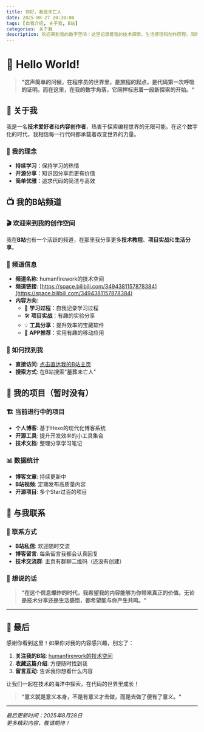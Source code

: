 ```yaml
---
title: 你好，我是未亡人
date: 2025-08-27 20:30:00
tags: [自我介绍, 关于我, B站]
categories: 关于我
description: 欢迎来到我的数字空间！这里记录着我的技术探索、生活感悟和创作历程。同时，别忘了关注我的B站频道，更多精彩内容等着你！
---
```


# 👋 Hello World!

> **"这声简单的问候，在程序员的世界里，是旅程的起点，是代码第一次呼吸的证明。而在这里，在我的数字角落，它同样标志着一段新探索的开始。"**

## 🎯 关于我

我是一名**技术爱好者**和**内容创作者**，热衷于探索编程世界的无限可能。在这个数字化的时代，我相信每一行代码都承载着改变世界的力量。

### 🌟 我的理念
- **持续学习**：保持学习的热情
- **开源分享**：知识因分享而更有价值
- **简单优雅**：追求代码的简洁与高效

## 📺 我的B站频道

### 🎬 欢迎来到我的创作空间

我在**B站**也有一个活跃的频道，在那里我分享更多**技术教程**、**项目实战**和**生活分享**。

### 🔗 频道信息
- **频道名称**: humanfirework的技术空间
- **频道链接**: [https://space.bilibili.com/3494381157878384](https://space.bilibili.com/3494381157878384)
- **内容方向**: 
  - 🎥 **学习过程**：自我记录学习过程
  - 🛠️ **项目实战**：有趣的实验分享
  - 💡 **工具分享**：提升效率的宝藏软件
  - 📱 **APP推荐**：实用有趣的移动应用

### 📱 如何找到我
- **直接访问**: [点击直达我的B站主页](https://space.bilibili.com/3494381157878384)
- **搜索方式**: 在B站搜索"墓葬未亡人"

## 🚀 我的项目（暂时没有）

### 🏗️ 当前进行中的项目
- **个人博客**: 基于Hexo的现代化博客系统
- **开源工具**: 提升开发效率的小工具集合
- **技术文档**: 整理分享学习笔记

### 📊 数据统计
- **博客文章**: 持续更新中
- **B站视频**: 定期发布高质量内容
- **开源项目**: 多个Star过百的项目

## 🤝 与我联系

### 📧 联系方式
- **B站私信**: 欢迎随时交流
- **博客留言**: 每条留言我都会认真回复
- **技术交流群**: 主页有群聊二维码（还没有创建）

### 💬 想说的话

> **"在这个信息爆炸的时代，我希望我的内容能够为你带来真正的价值。无论是技术分享还是生活感悟，都希望能与你产生共鸣。"**

---

## 🎉 最后

感谢你看到这里！如果你对我的内容感兴趣，别忘了：

1. **关注我的B站**: [humanfirework的技术空间](https://space.bilibili.com/3494381157878384)
2. **收藏这篇介绍**: 方便随时找到我
3. **留言互动**: 告诉我你想看什么内容

让我们一起在技术的海洋中探索，在代码的世界里成长！

> **"意义就是意义本身，不是有意义才去做，而是去做了便有了意义。"**

---

*最后更新时间：2025年8月28日*  
*更多精彩内容，敬请期待！*